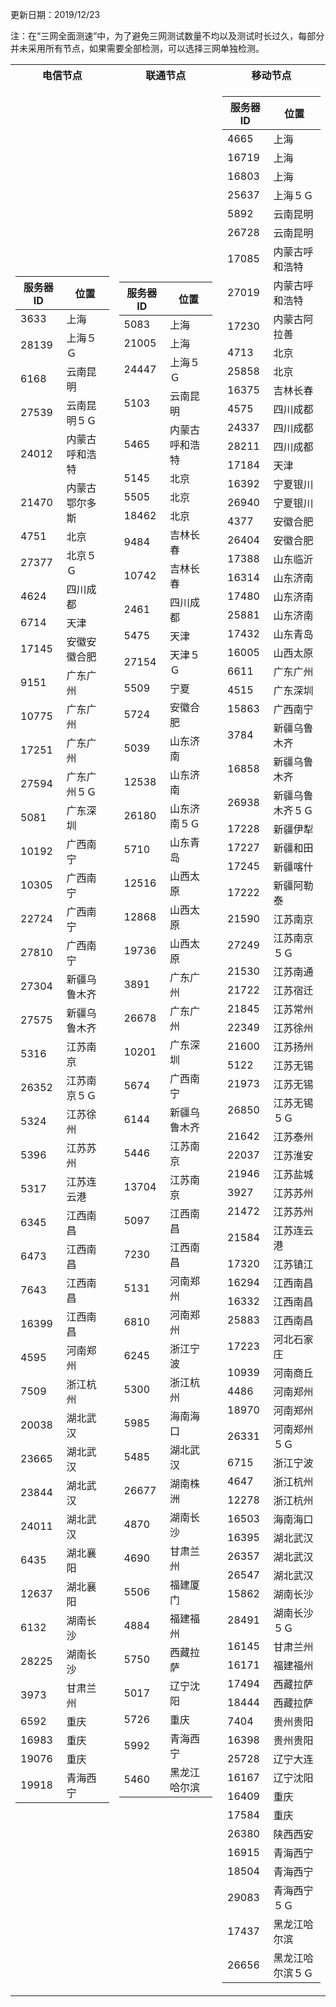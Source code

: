 更新日期：2019/12/23

注：在“三网全面测速”中，为了避免三网测试数量不均以及测试时长过久，每部分并未采用所有节点，如果需要全部检测，可以选择三网单独检测。

<table>

<tr><th>电信节点</th><th>联通节点</th><th>移动节点</th></tr>
<tr><td>

| 服务器ID | 位置           |
| -------- | -------------- |
| 3633     | 上海           |
| 28139    | 上海５Ｇ       |
| 6168     | 云南昆明       |
| 27539    | 云南昆明５Ｇ   |
| 24012    | 内蒙古呼和浩特 |
| 21470    | 内蒙古鄂尔多斯 |
| 4751     | 北京           |
| 27377    | 北京５Ｇ       |
| 4624     | 四川成都       |
| 6714     | 天津           |
| 17145    | 安徽安徽合肥   |
| 9151     | 广东广州       |
| 10775    | 广东广州       |
| 17251    | 广东广州       |
| 27594    | 广东广州５Ｇ   |
| 5081     | 广东深圳       |
| 10192    | 广西南宁       |
| 10305    | 广西南宁       |
| 22724    | 广西南宁       |
| 27810    | 广西南宁       |
| 27304    | 新疆乌鲁木齐   |
| 27575    | 新疆乌鲁木齐   |
| 5316     | 江苏南京       |
| 26352    | 江苏南京５Ｇ   |
| 5324     | 江苏徐州       |
| 5396     | 江苏苏州       |
| 5317     | 江苏连云港     |
| 6345     | 江西南昌       |
| 6473     | 江西南昌       |
| 7643     | 江西南昌       |
| 16399    | 江西南昌       |
| 4595     | 河南郑州       |
| 7509     | 浙江杭州       |
| 20038    | 湖北武汉       |
| 23665    | 湖北武汉       |
| 23844    | 湖北武汉       |
| 24011    | 湖北武汉       |
| 6435     | 湖北襄阳       |
| 12637    | 湖北襄阳       |
| 6132     | 湖南长沙       |
| 28225    | 湖南长沙       |
| 3973     | 甘肃兰州       |
| 6592     | 重庆           |
| 16983    | 重庆           |
| 19076    | 重庆           |
| 19918    | 青海西宁       |

</td><td>

| 服务器ID | 位置           |
| -------- | -------------- |
| 5083     | 上海           |
| 21005    | 上海           |
| 24447    | 上海５Ｇ       |
| 5103     | 云南昆明       |
| 5465     | 内蒙古呼和浩特 |
| 5145     | 北京           |
| 5505     | 北京           |
| 18462    | 北京           |
| 9484     | 吉林长春       |
| 10742    | 吉林长春       |
| 2461     | 四川成都       |
| 5475     | 天津           |
| 27154    | 天津５Ｇ       |
| 5509     | 宁夏           |
| 5724     | 安徽合肥       |
| 5039     | 山东济南       |
| 12538    | 山东济南       |
| 26180    | 山东济南５Ｇ   |
| 5710     | 山东青岛       |
| 12516    | 山西太原       |
| 12868    | 山西太原       |
| 19736    | 山西太原       |
| 3891     | 广东广州       |
| 26678    | 广东广州       |
| 10201    | 广东深圳       |
| 5674     | 广西南宁       |
| 6144     | 新疆乌鲁木齐   |
| 5446     | 江苏南京       |
| 13704    | 江苏南京       |
| 5097     | 江西南昌       |
| 7230     | 江西南昌       |
| 5131     | 河南郑州       |
| 6810     | 河南郑州       |
| 6245     | 浙江宁波       |
| 5300     | 浙江杭州       |
| 5985     | 海南海口       |
| 5485     | 湖北武汉       |
| 26677    | 湖南株洲       |
| 4870     | 湖南长沙       |
| 4690     | 甘肃兰州       |
| 5506     | 福建厦门       |
| 4884     | 福建福州       |
| 5750     | 西藏拉萨       |
| 5017     | 辽宁沈阳       |
| 5726     | 重庆           |
| 5992     | 青海西宁       |
| 5460     | 黑龙江哈尔滨   |

</td><td>

| 服务器ID | 位置             |
| -------- | ---------------- |
| 4665     | 上海             |
| 16719    | 上海             |
| 16803    | 上海             |
| 25637    | 上海５Ｇ         |
| 5892     | 云南昆明         |
| 26728    | 云南昆明         |
| 17085    | 内蒙古呼和浩特   |
| 27019    | 内蒙古呼和浩特   |
| 17230    | 内蒙古阿拉善     |
| 4713     | 北京             |
| 25858    | 北京             |
| 16375    | 吉林长春         |
| 4575     | 四川成都         |
| 24337    | 四川成都         |
| 28211    | 四川成都         |
| 17184    | 天津             |
| 16392    | 宁夏银川         |
| 26940    | 宁夏银川         |
| 4377     | 安徽合肥         |
| 26404    | 安徽合肥         |
| 17388    | 山东临沂         |
| 16314    | 山东济南         |
| 17480    | 山东济南         |
| 25881    | 山东济南         |
| 17432    | 山东青岛         |
| 16005    | 山西太原         |
| 6611     | 广东广州         |
| 4515     | 广东深圳         |
| 15863    | 广西南宁         |
| 3784     | 新疆乌鲁木齐     |
| 16858    | 新疆乌鲁木齐     |
| 26938    | 新疆乌鲁木齐５Ｇ |
| 17228    | 新疆伊犁         |
| 17227    | 新疆和田         |
| 17245    | 新疆喀什         |
| 17222    | 新疆阿勒泰       |
| 21590    | 江苏南京         |
| 27249    | 江苏南京５Ｇ     |
| 21530    | 江苏南通         |
| 21722    | 江苏宿迁         |
| 21845    | 江苏常州         |
| 22349    | 江苏徐州         |
| 21600    | 江苏扬州         |
| 5122     | 江苏无锡         |
| 21973    | 江苏无锡         |
| 26850    | 江苏无锡５Ｇ     |
| 21642    | 江苏泰州         |
| 22037    | 江苏淮安         |
| 21946    | 江苏盐城         |
| 3927     | 江苏苏州         |
| 21472    | 江苏苏州         |
| 21584    | 江苏连云港       |
| 17320    | 江苏镇江         |
| 16294    | 江西南昌         |
| 16332    | 江西南昌         |
| 25883    | 江西南昌         |
| 17223    | 河北石家庄       |
| 10939    | 河南商丘         |
| 4486     | 河南郑州         |
| 18970    | 河南郑州         |
| 26331    | 河南郑州５Ｇ     |
| 6715     | 浙江宁波         |
| 4647     | 浙江杭州         |
| 12278    | 浙江杭州         |
| 16503    | 海南海口         |
| 16395    | 湖北武汉         |
| 26357    | 湖北武汉         |
| 26547    | 湖北武汉         |
| 15862    | 湖南长沙         |
| 28491    | 湖南长沙５Ｇ     |
| 16145    | 甘肃兰州         |
| 16171    | 福建福州         |
| 17494    | 西藏拉萨         |
| 18444    | 西藏拉萨         |
| 7404     | 贵州贵阳         |
| 16398    | 贵州贵阳         |
| 25728    | 辽宁大连         |
| 16167    | 辽宁沈阳         |
| 16409    | 重庆             |
| 17584    | 重庆             |
| 26380    | 陕西西安         |
| 16915    | 青海西宁         |
| 18504    | 青海西宁         |
| 29083    | 青海西宁５Ｇ     |
| 17437    | 黑龙江哈尔滨     |
| 26656    | 黑龙江哈尔滨５Ｇ |

</td></tr> 

</table>
